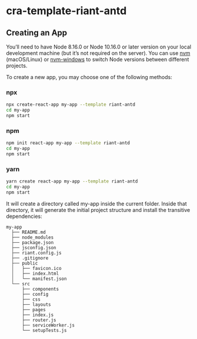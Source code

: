 # cra-template-riant-antd

## Creating an App

You’ll need to have Node 8.16.0 or Node 10.16.0 or later version on your local development machine (but it’s not required on the server). You can use [nvm](https://github.com/nvm-sh/nvm#installation) (macOS/Linux) or [nvm-windows](https://github.com/coreybutler/nvm-windows#node-version-manager-nvm-for-windows) to switch Node versions between different projects.

To create a new app, you may choose one of the following methods:

### npx

```bash
npx create-react-app my-app --template riant-antd
cd my-app
npm start
```

### npm
```bash
npm init react-app my-app --template riant-antd
cd my-app
npm start
```

### yarn
```bash
yarn create react-app my-app --template riant-antd
cd my-app
npm start
```

It will create a directory called my-app inside the current folder.
Inside that directory, it will generate the initial project structure and install the transitive dependencies:

```
my-app
  ├── README.md
  ├── node_modules
  ├── package.json
  ├── jsconfig.json
  ├── riant.config.js
  ├── .gitignore
  ├── public
  │   ├── favicon.ico
  │   ├── index.html
  │   └── manifest.json
  └── src
      ├── components
      ├── config
      ├── css
      ├── layouts
      ├── pages
      ├── index.js
      ├── router.js
      ├── serviceWorker.js
      └── setupTests.js
```